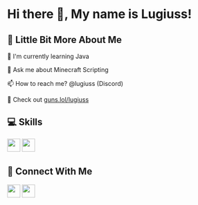 # Hi there 👋, My name is Lugiuss!

## 💫 Little Bit More About Me
<p>🌱 I'm currently learning Java</p>
<p>💬 Ask me about Minecraft Scripting</p>
<p>📫 How to reach me? @lugiuss (Discord)</p>
<p>🔗 Check out <a href="https://guns.lol/lugiuss">guns.lol/lugiuss</a></p>

## 💻 Skills
<p>
<img src="https://img.shields.io/badge/java-%23ED8B00.svg?style=for-the-badge&logo=java&logoColor=white" style="margin-bottom: 4px;" height="30px">
<img src="https://img.shields.io/badge/Linux-FCC624?style=for-the-badge&logo=linux&logoColor=black" style="margin-bottom: 4px;" height="30px">
</p>

## 👥 Connect With Me
<p>
<a href="https://twitter.com/lugiuss"><img src="https://img.shields.io/badge/Discord-%237289DA.svg?style=for-the-badge&logo=discord&logoColor=white" style="margin-bottom: 4px;" height="30px" target="_blank"></a>
<a href="https://www.youtube.com/c/lugiuss"><img src="https://img.shields.io/badge/YouTube-%23FF0000.svg?style=for-the-badge&logo=YouTube&logoColor=white" style="margin-bottom: 4px;" height="30px" target="_blank"></a>
</p>
